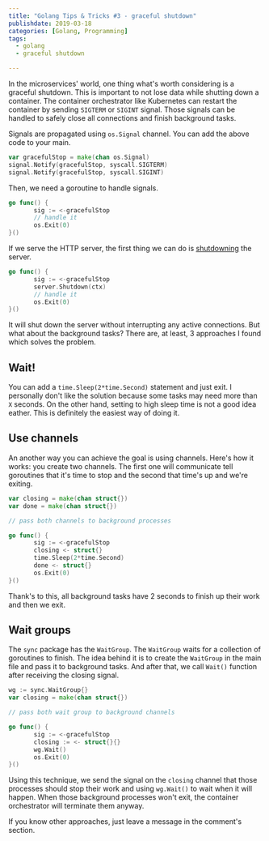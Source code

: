 ```yaml
---
title: "Golang Tips & Tricks #3 - graceful shutdown"
publishdate: 2019-03-18
categories: [Golang, Programming]
tags:
  - golang
  - graceful shutdown

---
```

In the microservices' world, one thing what's worth considering is a graceful shutdown. This is important to not lose data while shutting down a container. The container orchestrator like Kubernetes can restart the container by sending `SIGTERM` or `SIGINT` signal. Those signals can be handled to safely close all connections and finish background tasks.

Signals are propagated using `os.Signal` channel. You can add the above code to your main.

```go
var gracefulStop = make(chan os.Signal)
signal.Notify(gracefulStop, syscall.SIGTERM)
signal.Notify(gracefulStop, syscall.SIGINT)
```

Then, we need a goroutine to handle signals.

```go
go func() {
       sig := <-gracefulStop
       // handle it
       os.Exit(0)
}()
```

If we serve the HTTP server, the first thing we can do is [shutdowning](https://golang.org/pkg/net/http/#Server.Shutdown) the server.

```go
go func() {
       sig := <-gracefulStop
       server.Shutdown(ctx)
       // handle it
       os.Exit(0)
}()
```

It will shut down the server without interrupting any active connections. But what about the background tasks? There are, at least, 3 approaches I found which solves the problem.

## Wait!

You can add a `time.Sleep(2*time.Second)` statement and just exit. I personally don't like the solution because some tasks may need more than `X` seconds. On the other hand, setting to high sleep time is not a good idea eather. This is definitely the easiest way of doing it.

## Use channels

An another way you can achieve the goal is using channels. Here's how it works: you create two channels. The first one will communicate tell goroutines that it's time to stop and the second that time's up and we're exiting.

```go
var closing = make(chan struct{})
var done = make(chan struct{})

// pass both channels to background processes

go func() {
       sig := <-gracefulStop
       closing <- struct{}
       time.Sleep(2*time.Second)
       done <- struct{}
       os.Exit(0)
}()
```

Thank's to this, all background tasks have 2 seconds to finish up their work and then we exit.

## Wait groups

The `sync` package has the `WaitGroup`. The `WaitGroup` waits for a collection of goroutines to finish. The idea behind it is to create the `WaitGroup` in the main file and pass it to background tasks. And after that, we call `Wait()` function after receiving the closing signal.

```go
wg := sync.WaitGroup{}
var closing = make(chan struct{})

// pass both wait group to background channels

go func() {
       sig := <-gracefulStop
       closing := <- struct{}{}
       wg.Wait()
       os.Exit(0)
}()
```

Using this technique, we send the signal on the `closing` channel that those processes should stop their work and using `wg.Wait()` to wait when it will happen. When those background processes won't exit, the container orchestrator will terminate them anyway.

If you know other approaches, just leave a message in the comment's section.
